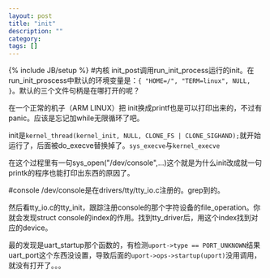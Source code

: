 ```yaml
---
layout: post
title: "init"
description: ""
category: 
tags: []
---
```

{% include JB/setup %}
#内核
init_post调用run_init_process运行的init。在run_init_proscess中默认的环境变量是：`{ "HOME=/", "TERM=linux", NULL, }`。默认的三个文件句柄是在哪打开的呢？

在一个正常的机子（ARM LINUX）把	init换成printf也是可以打印出来的，不过有panic。应该是忘记加while无限循环了吧。

init是`kernel_thread(kernel_init, NULL, CLONE_FS | CLONE_SIGHAND);`就开始运行了，后面被do_execve替换掉了。`sys_execve`与`kernel_execve`

在这个过程里有一句sys_open("/dev/console",...)这个就是为什么init改成就一句printk的程序也能打印出东西的原因了。

#console
/dev/console是在drivers/tty/tty_io.c注册的。grep到的。

然后看tty_io.c的tty_init，跟踪注册console的那个字符设备的file_operation。你就会发现struct console的index的作用。找到tty_driver后，用这个index找到对应的device。

最的发现是uart_startup那个函数的，有检测`uport->type == PORT_UNKNOWN`结果uart_port这个东西没设置，导致后面的`uport->ops->startup(uport)`没用调用，就没有打开了。。。


